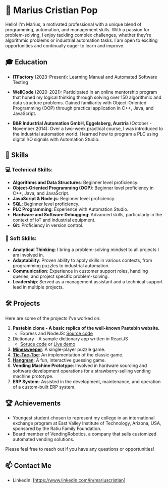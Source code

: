 # 👋 Marius Cristian Pop

Hello! I'm Marius, a motivated professional with a unique blend of programming, automation, and management skills. With a passion for problem-solving, I enjoy tackling complex challenges, whether they're algorithmic problems or industrial automation tasks. I am open to exciting opportunities and continually eager to learn and improve.

## 🎓 Education

- **ITFactory** (2023-Present): Learning Manual and Automated Software Testing

- **WellCode** (2020-2021): Participated in an online mentorship program that honed my logical thinking through solving over 150 algorithmic and data structure problems. Gained familiarity with Object-Oriented Programming (OOP) through practical application in C++, Java, and JavaScript.

- **B&R Industrial Automation GmbH, Eggelsberg, Austria** (October - November 2014): Over a two-week practical course, I was introduced to the industrial automation world. I learned how to program a PLC using digital I/O signals with Automation Studio.

## 💼 Skills

### 💻 Technical Skills:
- **Algorithms and Data Structures**: Beginner level proficiency.
- **Object-Oriented Programming (OOP)**: Beginner level proficiency in C++, Java, and JavaScript.
- **JavaScript & Node.js**: Beginner level proficiency.
- **SQL**: Beginner level proficiency.
- **PLC Programming**: Experience with Automation Studio.
- **Hardware and Software Debugging**: Advanced skills, particularly in the context of IoT and industrial equipment.
- **Git**: Proficiency in version control.

### 🤝 Soft Skills:
- **Analytical Thinking**: I bring a problem-solving mindset to all projects I am involved in.
- **Adaptability**: Proven ability to apply skills in various contexts, from programming puzzles to industrial automation.
- **Communication**: Experience in customer support roles, handling queries, and project specific problem-solving.
- **Leadership**: Served as a management assistant and a technical support lead in multiple projects.

## 🛠 Projects

Here are some of the projects I've worked on:

1. **Pastebin clone - A basic replica of the well-known Pastebin website.**
   - Express and NodeJS: [Source code](https://github.com/mariusCristianPop/Pastebin-Clone-Express-Node-JS)
2. Dictionary - A sample dictionary app written in ReactJS
   - [Soruce code](https://github.com/mariusCristianPop/pastebin-clone-reactjs) or [Live demo](https://mariuscristianpop.github.io/pastebin-clone-reactjs/) 
3. **[Minesweeper](https://github.com/mariusCristianPop/Minesweeper-js/)**: A single-player puzzle game.
4. **[Tic-Tac-Toe](https://github.com/mariusCristianPop/TicTacToe-Js)**: An implementation of the classic game.
5. **[Hangman](https://github.com/mariusCristianPop/Hangman-js)**: A fun, interactive guessing game.
6. **Vending Machine Prototype**: Involved in hardware sourcing and software development operations for a strawberry-selling vending machine prototype.
7. **ERP System**: Assisted in the development, maintenance, and operation of a custom-built ERP system.

## 🏆 Achievements
- Youngest student chosen to represent my college in an international exchange program at East Valley Institute of Technology, Arizona, USA, sponsored by the Ratiu Family Foundation.
- Board member of VendingRobotics, a company that sells customized automated vending solutions.

Please feel free to reach out if you have any questions or opportunities!

## 📫 Contact Me
- LinkedIn: [https://www.linkedin.com/in/mariuscristian]
